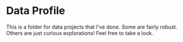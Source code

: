 # Data Profile

This is a folder for data projects that I've done. Some are fairly robust. Others are just curious explorations! Feel free to take a look. 
